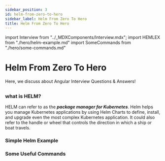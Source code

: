 ```yaml
---
sidebar_position: 3
id: helm-from-zero-to-hero
sidebar_label: Helm From Zero To Hero
title: Helm From Zero To Hero
---
```


import Interview from "../_MDXComponents/Interview.mdx";
import HEMLEX from "./hero/helm-example.md"
import SomeCommands from "./hero/some-commands.md"

# Helm From Zero To Hero

Here, we discuss about Angular Interview Questions & Answers!

## 

<Interview>

### what is HELM?

HELM can refer to as the ***package manager for Kubernetes***. Helm helps you manage Kubernetes applications by using Helm Charts to define, install, and upgrade even the most complex Kubernetes application. It could also refer to the handle or wheel that controls the direction in which a ship or boat travels.
</Interview>

### Simple Helm Example
<HEMLEX />

### Some Useful Commands
<SomeCommands/>

